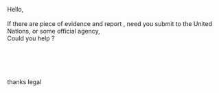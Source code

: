 <br>
<br>
<br>
Hello,<br>
<br>
If there are piece of evidence and report , need you submit to the United Nations, or some official agency,<br>
Could you help ?<br>
<br>
<br>
<br>
<br>
<br>
thanks legal<br>
